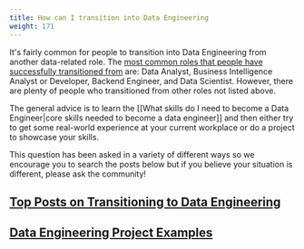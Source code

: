 ```yaml
---
title: How can I transition into Data Engineering
weight: 171
---
```



It's fairly common for people to transition into Data Engineering from another data-related role. The [most common roles that people have successfully transitioned from](https://www.reddit.com/r/dataengineering/comments/peoguf/data_engineers_that_transitioned_from_a_noncs/) are: Data Analyst, Business Intelligence Analyst or Developer, Backend Engineer, and Data Scientist. However, there are plenty of people who transitioned from other roles not listed above.

The general advice is to learn the [[What skills do I need to become a Data Engineer|core skills needed to become a data engineer]] and then either try to get some real-world experience at your current workplace or do a project to showcase your skills.

This question has been asked in a variety of different ways so we encourage you to search the posts below but if you believe your situation is different, please ask the community!

## [Top Posts on Transitioning to Data Engineering](https://www.reddit.com/r/dataengineering/search/?q=transition&restrict_sr=1&sort=top)

## [Data Engineering Project Examples](https://www.reddit.com/r/dataengineering/?f=flair_name%3A%22Personal%20Project%20Showcase%22)

